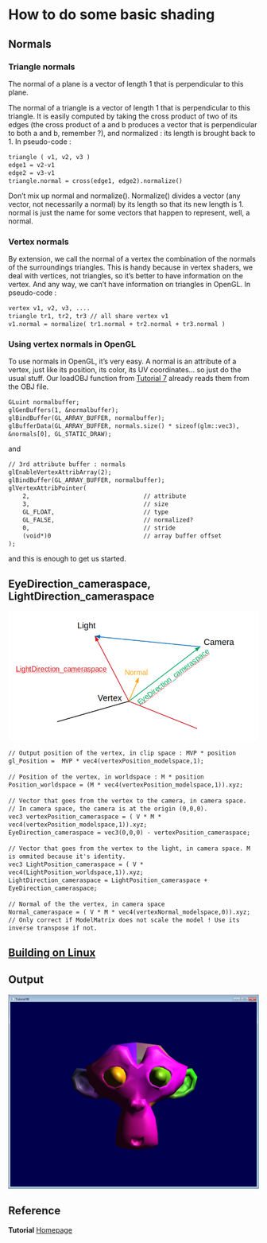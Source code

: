 # How to do some basic shading

## Normals
### Triangle normals
The normal of a plane is a vector of length 1 that is perpendicular to this plane.

The normal of a triangle is a vector of length 1 that is perpendicular to this triangle. It is easily computed by taking the cross product of two of its edges (the cross product of a and b produces a vector that is perpendicular to both a and b, remember ?), and normalized : its length is brought back to 1. In pseudo-code :
```
triangle ( v1, v2, v3 )
edge1 = v2-v1
edge2 = v3-v1
triangle.normal = cross(edge1, edge2).normalize()
```

Don’t mix up normal and normalize(). Normalize() divides a vector (any vector, not necessarily a normal) by its length so that its new length is 1. normal is just the name for some vectors that happen to represent, well, a normal.

### Vertex normals
By extension, we call the normal of a vertex the combination of the normals of the surroundings triangles. This is handy because in vertex shaders, we deal with vertices, not triangles, so it’s better to have information on the vertex. And any way, we can’t have information on triangles in OpenGL. In pseudo-code :
```
vertex v1, v2, v3, ....
triangle tr1, tr2, tr3 // all share vertex v1
v1.normal = normalize( tr1.normal + tr2.normal + tr3.normal )
```

### Using vertex normals in OpenGL
To use normals in OpenGL, it’s very easy. A normal is an attribute of a vertex, just like its position, its color, its UV coordinates… so just do the usual stuff. Our loadOBJ function from [Tutorial 7](https://github.com/HugoNip/OpenGLLearning/tree/master/tt07_model_loading) already reads them from the OBJ file.
```
GLuint normalbuffer;
glGenBuffers(1, &normalbuffer);
glBindBuffer(GL_ARRAY_BUFFER, normalbuffer);
glBufferData(GL_ARRAY_BUFFER, normals.size() * sizeof(glm::vec3), &normals[0], GL_STATIC_DRAW);
```
and
```
// 3rd attribute buffer : normals
glEnableVertexAttribArray(2);
glBindBuffer(GL_ARRAY_BUFFER, normalbuffer);
glVertexAttribPointer(
    2,                                // attribute
    3,                                // size
    GL_FLOAT,                         // type
    GL_FALSE,                         // normalized?
    0,                                // stride
    (void*)0                          // array buffer offset
);
```
and this is enough to get us started.

## EyeDirection_cameraspace, LightDirection_cameraspace

![lightdirection.png](https://github.com/HugoNip/OpenGLLearning/blob/master/figures/lightdirection.png)


```
// Output position of the vertex, in clip space : MVP * position
gl_Position =  MVP * vec4(vertexPosition_modelspace,1);

// Position of the vertex, in worldspace : M * position
Position_worldspace = (M * vec4(vertexPosition_modelspace,1)).xyz;

// Vector that goes from the vertex to the camera, in camera space.
// In camera space, the camera is at the origin (0,0,0).
vec3 vertexPosition_cameraspace = ( V * M * vec4(vertexPosition_modelspace,1)).xyz;
EyeDirection_cameraspace = vec3(0,0,0) - vertexPosition_cameraspace;

// Vector that goes from the vertex to the light, in camera space. M is ommited because it's identity.
vec3 LightPosition_cameraspace = ( V * vec4(LightPosition_worldspace,1)).xyz;
LightDirection_cameraspace = LightPosition_cameraspace + EyeDirection_cameraspace;

// Normal of the the vertex, in camera space
Normal_cameraspace = ( V * M * vec4(vertexNormal_modelspace,0)).xyz; // Only correct if ModelMatrix does not scale the model ! Use its inverse transpose if not.
```


## [Building on Linux](https://github.com/HugoNip/OpenGLLearning#building-on-linux)

## Output

![diffuse_ambiant_specular.PNG](https://github.com/HugoNip/OpenGLLearning/blob/master/figures/diffuse_ambiant_specular.PNG)

## Reference
**Tutorial** [Homepage](http://www.opengl-tutorial.org/beginners-tutorials/tutorial-8-basic-shading/)    
